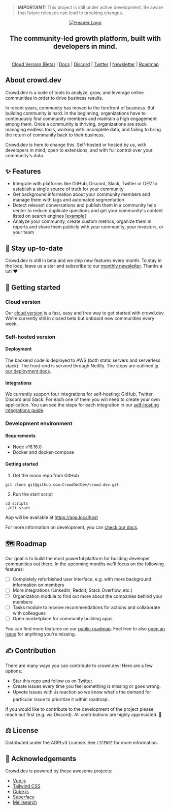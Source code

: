 <!-- PROJECT LOGO -->

> **_IMPORTANT:_** This project is still under active development. Be aware that future releases can lead to breaking changes.
> <br>

<p align="center">
  <a href="https://github.com/CrowdDotDev/crowd.dev">
    <img src="https://user-images.githubusercontent.com/41432658/180248099-7dd9d6b0-84d2-418a-946a-5c5a29aceffb.png" alt="Header Logo">

  </a>

  <h2 align="center">The community-led growth platform, built with developers in mind.</h2>
  
  <p align="center">
    <br>
    <a href="https://crowd.dev/#waitlist">Cloud Version (Beta)</a>
    |
    <a href="https://docs.crowd.dev">Docs</a>
    |
    <a href="https://crowd.dev/discord">Discord</a>
    |
    <a href="https://crowd.dev/twitter">Twitter</a>
    |
    <a href="https://crowd.dev/newsletter">Newsletter</a>
    |
    <a href="https://crowd.dev/roadmap">Roadmap</a>
  </p>
</p>

<!-- BODY -->

## About crowd.dev

Crowd.dev is a suite of tools to analyze, grow, and leverage online communities in order to drive business results.

In recent years, community has moved to the forefront of business. But building community is hard. In the beginning, organizations have to continuously find community members and maintain a high engagement among them. Once a community is thriving, organizations are stuck managing endless tools, working with incomplete data, and failing to bring the return of community back to their business.

Crowd.dev is here to change this. Self-hosted or hosted by us, with developers in mind, open to extensions, and with full control over your community's data.

## ✨ Features

- Integrate with platforms like GitHub, Discord, Slack, Twitter or DEV to establish a single source of truth for your community
- Get background information about your community members and manage them with tags and automated segmentation
- Detect relevant conversations and publish them in a community help center to reduce duplicate questions and get your community's content listed on search engines <a href="https://open.crowd.dev/crowd">[example]</a>
- Analyze your community, create custom metrics, organize them in reports and share them publicly with your community, your investors, or your team

## 🔔 Stay up-to-date

Crowd.dev is still in beta and we ship new features every month. To stay in the loop, leave us a star and subscribe to our <a href="https://crowd.dev/newsletter">monthly newsletter</a>. Thanks a lot! ❤️

## 🚀 Getting started

### Cloud version

Our <a href="https://crowd.dev/#waitlist">cloud version</a> is a fast, easy and free way to get started with crowd.dev. We're currently still in closed beta but onboard new communities every week.

### Self-hosted version

#### Deployment

The backend code is deployed to AWS (both static servers and serverless stack). The front-end is serverd through Netlify. The steps are outlined [in our deployment docs](https://docs.crowd.dev/docs/deployment).

#### Integrations

We currently support four integrations for self-hosting: GitHub, Twitter, Discord and Slack. For each one of them you will need to create your own application. You can see the steps for each integration in our [self-hosting integrations guide](https://docs.crowd.dev/docs/self-hosting).

### Development environment

#### <a name="requirements">Requirements</a>

- Node v16.16.0
- Docker and docker-compose

#### <a name="getting_started">Getting started</a>

1. Get the mono repo from GitHub

```shell
git clone git@github.com:CrowdDotDev/crowd.dev.git
```

2. Run the start script

```shell
cd scripts
./cli start
```

App will be available at https://app.localhost

For more information on development, you can <a href="https://docs.crowd.dev/docs/local-development">check our docs</a>.

## 🗺️ Roadmap

Our goal is to build the most powerful platform for building developer communities out there. In the upcoming months we'll focus on the following features:

- [ ] Completely refurbished user interface, e.g. with more background information on members
- [ ] More integrations (LinkedIn, Reddit, Stack Overflow, etc.)
- [ ] Organization module to find out more about the companies behind your members
- [ ] Tasks module to receive recommendations for actions and collaborate with colleagues
- [ ] Open marketplace for community building apps

You can find more features on our [public roadmap](https://crowd.dev/roadmap). Feel free to also [open an issue](https://crowd.dev/open-an-issue) for anything you're missing.

## ✍️ Contribution

There are many ways you can contribute to crowd.dev! Here are a few options:

- Star this repo and follow us on <a href="https://crowd.dev/twitter">Twitter</a>.
- Create issues every time you feel something is missing or goes wrong.
- Upvote issues with 👍 reaction so we know what's the demand for particular issue to prioritize it within roadmap.

If you would like to contribute to the development of the project please reach out first (e.g. via Discord). All contributions are highly appreciated. 🙏

## ⚖️ License

Distributed under the AGPLv3 License. See `LICENSE` for more information.

## 💌 Acknowledgements

Crowd.dev is powered by these awesome projects:

- <a href="https://github.com/vuejs/vue">Vue.js</a>
- <a href="https://github.com/tailwindlabs/tailwindcss">Tailwind CSS</a>
- <a href="https://github.com/cube-js/cube.js">Cube.js</a>
- <a href="https://github.com/superfaceai/one-sdk-js">Superface</a>
- <a href="https://github.com/meilisearch/meilisearch">Meilisearch</a>
